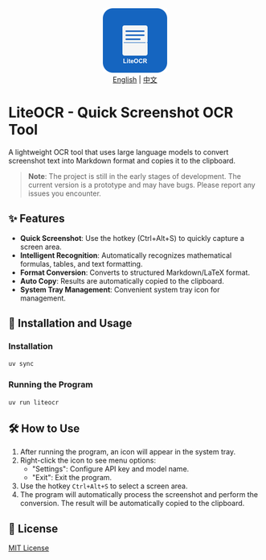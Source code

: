 <div align="center">
  <img src="resources/icon.png" width="128" height="128" alt="LiteOCR Icon">
</div>

<div align="center">
  <a href="README.md">English</a> |
  <a href="README_zh.md">中文</a>
</div>

# LiteOCR - Quick Screenshot OCR Tool

A lightweight OCR tool that uses large language models to convert screenshot text into Markdown format and copies it to the clipboard.

> **Note**: The project is still in the early stages of development. The current version is a prototype and may have bugs. Please report any issues you encounter.

## ✨ Features

- **Quick Screenshot**: Use the hotkey (Ctrl+Alt+S) to quickly capture a screen area.
- **Intelligent Recognition**: Automatically recognizes mathematical formulas, tables, and text formatting.
- **Format Conversion**: Converts to structured Markdown/LaTeX format.
- **Auto Copy**: Results are automatically copied to the clipboard.
- **System Tray Management**: Convenient system tray icon for management.

## 🚀 Installation and Usage

### Installation

```bash
uv sync
```

### Running the Program

```bash
uv run liteocr
```

## 🛠️ How to Use

1. After running the program, an icon will appear in the system tray.
2. Right-click the icon to see menu options:
   - "Settings": Configure API key and model name.
   - "Exit": Exit the program.
3. Use the hotkey `Ctrl+Alt+S` to select a screen area.
4. The program will automatically process the screenshot and perform the conversion. The result will be automatically copied to the clipboard.

## 📄 License

[MIT License](LICENSE)
